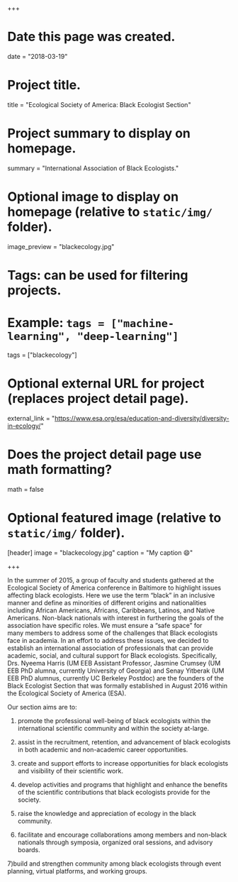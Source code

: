 +++
# Date this page was created.
date = "2018-03-19"

# Project title.
title = "Ecological Society of America: Black Ecologist Section"

# Project summary to display on homepage.
summary = "International Association of Black Ecologists."

# Optional image to display on homepage (relative to `static/img/` folder).
image_preview = "blackecology.jpg"


# Tags: can be used for filtering projects.
# Example: `tags = ["machine-learning", "deep-learning"]`
tags = ["blackecology"]

# Optional external URL for project (replaces project detail page).
external_link = "https://www.esa.org/esa/education-and-diversity/diversity-in-ecology/"

# Does the project detail page use math formatting?
math = false

# Optional featured image (relative to `static/img/` folder).
[header]
image = "blackecology.jpg"
caption = "My caption :smile:"

+++

In the summer of 2015, a group of faculty and students gathered at the Ecological Society of America conference in Baltimore to highlight issues affecting black ecologists. Here we use the term “black” in an inclusive manner and define as minorities of different origins and nationalities including African Americans, Africans, Caribbeans, Latinos, and Native Americans. Non-black nationals with interest in furthering the goals of the association have specific roles. We must ensure a “safe space” for many members to address some of the challenges that Black ecologists face in academia. In an effort to address these issues, we decided to establish an international association of professionals that can provide academic, social, and cultural support for Black ecologists. Specifically, Drs. Nyeema Harris (UM EEB Assistant Professor, Jasmine Crumsey (UM EEB PhD alumna, currently University of Georgia) and Senay Yitberak (UM EEB PhD alumnus, currently UC Berkeley Postdoc) are the founders of the Black Ecologist Section that was formally established in August 2016 within the Ecological Society of America (ESA). 

Our section aims are to: 

1) promote the professional well-being of black ecologists within the international scientific community and within the society at-large. 

2) assist in the recruitment, retention, and advancement of black ecologists in both academic and non-academic career opportunities. 

3) create and support efforts to increase opportunities for black ecologists and visibility of their scientific work. 

4) develop activities and programs that highlight and enhance the benefits of the scientific contributions that black ecologists provide for the society. 

5) raise the knowledge and appreciation of ecology in the black community. 

6) facilitate and encourage collaborations among members and non-black nationals through symposia, organized oral sessions, and advisory boards. 

7)build and strengthen community among black ecologists through event planning, virtual platforms, and working groups. 
